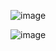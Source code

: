 ![image](https://github.com/user-attachments/assets/3099c9c8-5546-4081-b364-7b01f69ee8a7)

![image](https://github.com/user-attachments/assets/a00a581d-f5f3-4e57-8e49-4a25bd329b6f)
